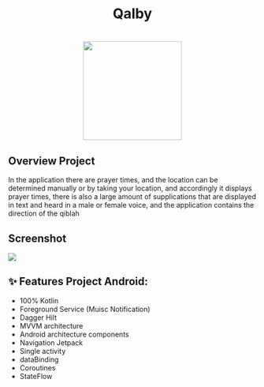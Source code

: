 <h1 align="center">Qalby</h1>
<h1 align = "center"><img src="https://user-images.githubusercontent.com/41232970/122641743-d1d45400-d10f-11eb-9c67-9f8eb21d42c8.gif" width="200" /></h1>


## Overview Project
In the application there are prayer times, and the location can be determined manually or by taking your location, and accordingly it displays prayer times, there is also a large amount of supplications that are displayed in text and heard in a male or female voice, and the application contains the direction of the qiblah

## Screenshot
<img src = "https://user-images.githubusercontent.com/41232970/122641381-ad777800-d10d-11eb-9ff4-0f4ec04f9744.png" />


## ✨ Features Project Android:
- 100% Kotlin
- Foreground Service (Muisc Notification)
- Dagger Hilt
- MVVM architecture
- Android architecture components
- Navigation Jetpack
- Single activity
- dataBinding
- Coroutines
- StateFlow

<!--
## 🌟 Features App

## 🔜 New Features and Bugs will be fixed on the next update (very soon) :


